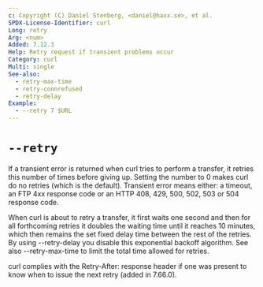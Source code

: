 ```yaml
---
c: Copyright (C) Daniel Stenberg, <daniel@haxx.se>, et al.
SPDX-License-Identifier: curl
Long: retry
Arg: <num>
Added: 7.12.3
Help: Retry request if transient problems occur
Category: curl
Multi: single
See-also:
  - retry-max-time
  - retry-connrefused
  - retry-delay
Example:
  - --retry 7 $URL
---
```


# `--retry`

If a transient error is returned when curl tries to perform a transfer, it
retries this number of times before giving up. Setting the number to 0 makes
curl do no retries (which is the default). Transient error means either: a
timeout, an FTP 4xx response code or an HTTP 408, 429, 500, 502, 503 or 504
response code.

When curl is about to retry a transfer, it first waits one second and then for
all forthcoming retries it doubles the waiting time until it reaches 10
minutes, which then remains the set fixed delay time between the rest of the
retries. By using --retry-delay you disable this exponential backoff
algorithm. See also --retry-max-time to limit the total time allowed for
retries.

curl complies with the Retry-After: response header if one was present to know
when to issue the next retry (added in 7.66.0).

